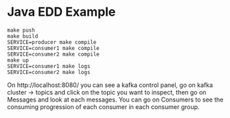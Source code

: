 # Java EDD Example

```
make push
make build
SERVICE=producer make compile
SERVICE=consumer1 make compile
SERVICE=consumer2 make compile
make up
SERVICE=consumer1 make logs
SERVICE=consumer2 make logs
```

On http://localhost:8080/ you can see a kafka control panel, go on kafka cluster -> topics and click on the topic you want to inspect, then go on Messages and look at each messages.
You can go on Consumers to see the consuming progression of each consumer in each consumer group.